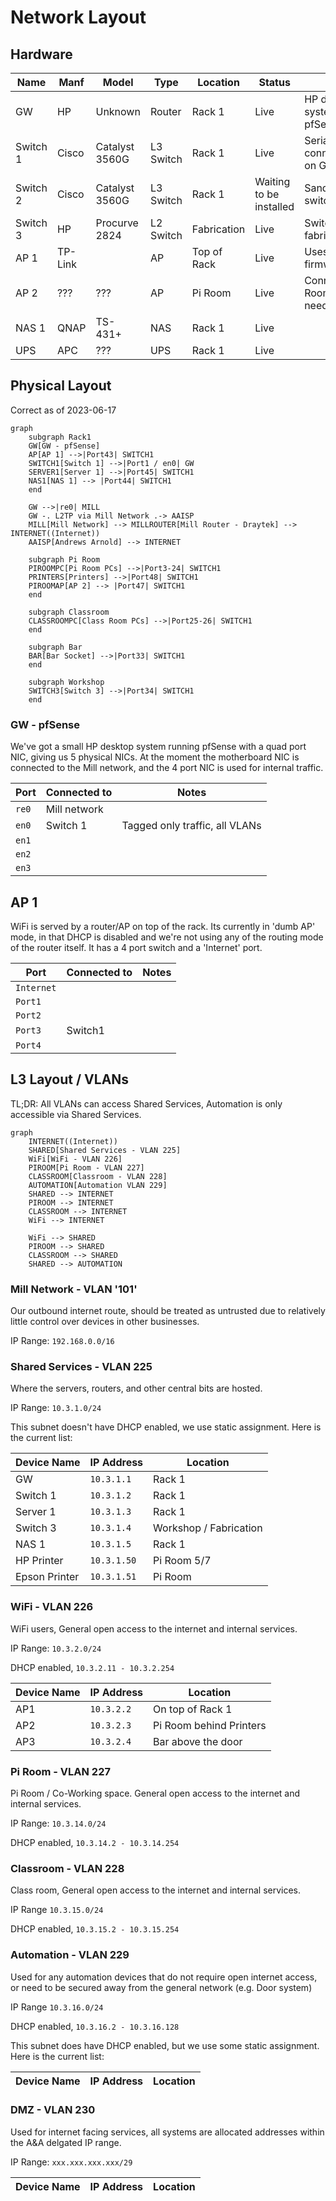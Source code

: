 # Network Layout

## Hardware

| Name     | Manf    | Model          | Type      | Location    | Status                  | Notes                                  |
| -------- | ------- | -------------- | --------- | ----------- | ----------------------- | -------------------------------------- |
| GW       | HP      | Unknown        | Router    | Rack 1      | Live                    | HP desktop system running pfSense      |
| Switch 1 | Cisco   | Catalyst 3560G | L3 Switch | Rack 1      | Live                    | Serial console connected to USB on GW  |
| Switch 2 | Cisco   | Catalyst 3560G | L3 Switch | Rack 1      | Waiting to be installed | Sandbox/Learning switch                |
| Switch 3 | HP      | Procurve 2824  | L2 Switch | Fabrication | Live                    | Switch for the fabrication area        |
| AP 1     | TP-Link |                | AP        | Top of Rack | Live                    | Uses stock firmware                    |
| AP 2     | ???     | ???            | AP        | Pi Room     | Live                    | Connects to Pi Room VLAN, needs fixing |
| NAS 1    | QNAP    | TS-431+        | NAS       | Rack 1      | Live                    |                                        |
| UPS      | APC     | ???            | UPS       | Rack 1      | Live                    |                                        |

## Physical Layout

Correct as of 2023-06-17

```mermaid
graph 
    subgraph Rack1
    GW[GW - pfSense] 
    AP[AP 1] -->|Port43| SWITCH1
    SWITCH1[Switch 1] -->|Port1 / en0| GW
    SERVER1[Server 1] -->|Port45| SWITCH1
    NAS1[NAS 1] --> |Port44| SWITCH1
    end

    GW -->|re0| MILL
    GW -. L2TP via Mill Network .-> AAISP
    MILL[Mill Network] --> MILLROUTER[Mill Router - Draytek] --> INTERNET((Internet))
    AAISP[Andrews Arnold] --> INTERNET
    
    subgraph Pi Room
    PIROOMPC[Pi Room PCs] -->|Port3-24| SWITCH1
    PRINTERS[Printers] -->|Port48| SWITCH1
    PIROOMAP[AP 2] --> |Port47| SWITCH1
    end

    subgraph Classroom
    CLASSROOMPC[Class Room PCs] -->|Port25-26| SWITCH1
    end
    
    subgraph Bar
    BAR[Bar Socket] -->|Port33| SWITCH1
    end
    
    subgraph Workshop
    SWITCH3[Switch 3] -->|Port34| SWITCH1
    end
```

### GW - pfSense

We've got a small HP desktop system running pfSense with a quad port NIC, giving us 5 physical NICs. At the moment the motherboard NIC is connected to the Mill network, and the 4 port NIC is used for internal traffic.

| Port  | Connected to | Notes                          |
| ----- | ------------ | ------------------------------ |
| `re0` | Mill network |                                |
| `en0` | Switch 1     | Tagged only traffic, all VLANs |
| `en1` |              |                                |
| `en2` |              |                                |
| `en3` |              |                                |

## AP 1

WiFi is served by a router/AP on top of the rack. Its currently in 'dumb AP' mode, in that DHCP is disabled and we're not using any of the routing mode of the router itself. It has a 4 port switch and a 'Internet' port.

| Port       | Connected to | Notes |
| ---------- | ------------ | ----- |
| `Internet` |              |       |
| `Port1`    |              |       |
| `Port2`    |              |       |
| `Port3`    | Switch1      |       |
| `Port4`    |              |       |

## L3 Layout / VLANs

TL;DR: All VLANs can access Shared Services, Automation is only accessible via Shared Services.

```mermaid
graph
    INTERNET((Internet))
    SHARED[Shared Services - VLAN 225]
    WiFi[WiFi - VLAN 226]
    PIROOM[Pi Room - VLAN 227]
    CLASSROOM[Classroom - VLAN 228]
    AUTOMATION[Automation VLAN 229]
    SHARED --> INTERNET
    PIROOM --> INTERNET
    CLASSROOM --> INTERNET
    WiFi --> INTERNET
    
    WiFi --> SHARED
    PIROOM --> SHARED
    CLASSROOM --> SHARED
    SHARED --> AUTOMATION
```

### Mill Network - VLAN '101'

Our outbound internet route, should be treated as untrusted due to relatively little control over devices in other businesses.

IP Range: `192.168.0.0/16`

### Shared Services - VLAN 225

Where the servers, routers, and other central bits are hosted.

IP Range: `10.3.1.0/24`

This subnet doesn't have DHCP enabled, we use static assignment. Here is the current list:

| Device Name   | IP Address  | Location               |
| ------------- | ----------- | ---------------------- |
| GW            | `10.3.1.1`  | Rack 1                 |
| Switch 1      | `10.3.1.2`  | Rack 1                 |
| Server 1      | `10.3.1.3`  | Rack 1                 |
| Switch 3      | `10.3.1.4`  | Workshop / Fabrication |
| NAS 1         | `10.3.1.5`  | Rack 1                 |
| HP Printer    | `10.3.1.50` | Pi Room 5/7            |
| Epson Printer | `10.3.1.51` | Pi Room                |

### WiFi - VLAN 226

WiFi users, General open access to the internet and internal services.

IP Range: `10.3.2.0/24`

DHCP enabled, `10.3.2.11 - 10.3.2.254`

| Device Name | IP Address | Location                |
| ----------- | ---------- | ----------------------- |
| AP1         | `10.3.2.2` | On top of Rack 1        |
| AP2         | `10.3.2.3` | Pi Room behind Printers |
| AP3         | `10.3.2.4` | Bar above the door      |

### Pi Room - VLAN 227

Pi Room / Co-Working space. General open access to the internet and internal services.

IP Range: `10.3.14.0/24`

DHCP enabled, `10.3.14.2 - 10.3.14.254`

### Classroom - VLAN 228

Class room, General open access to the internet and internal services.

IP Range `10.3.15.0/24`

DHCP enabled, `10.3.15.2 - 10.3.15.254`

### Automation - VLAN 229

Used for any automation devices that do not require open internet access, or need to be secured away from the general network (e.g. Door system)

IP Range `10.3.16.0/24`

DHCP enabled, `10.3.16.2 - 10.3.16.128`

This subnet does have DHCP enabled, but we use some static assignment. Here is the current list:

| Device Name | IP Address | Location |
| ----------- | ---------- | -------- |

### DMZ - VLAN 230

Used for internet facing services, all systems are allocated addresses within the A&A delgated IP range.

IP Range: `xxx.xxx.xxx.xxx/29`

| Device Name | IP Address | Location |
| ----------- | ---------- | -------- |